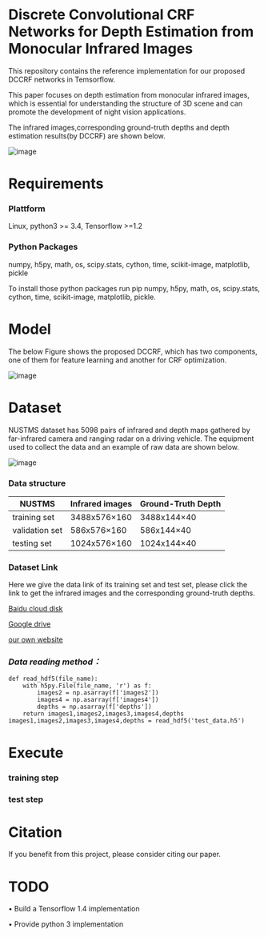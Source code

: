 # Discrete Convolutional CRF Networks for Depth Estimation from Monocular Infrared Images
This repository contains the reference implementation for our proposed DCCRF networks in Temsorflow.

This paper focuses on depth estimation from monocular infrared images, which is essential for understanding the structure of 3D scene and can promote the development of night vision applications. 

The infrared images,corresponding ground-truth depths and depth estimation results(by DCCRF) are shown below.
  
![image](https://github.com/ivyharding999/Discrete-Convolutional-CRF-Networks-for-Depth-Estimation-from-Monocular-Infrared-Images/blob/master/Infrared%20images/DATA.png)

 # Requirements
 
 ### Plattform 
 Linux, python3 >= 3.4, Tensorflow >=1.2
 
 ### Python Packages 
 numpy, h5py, math, os, scipy.stats, cython, time, scikit-image, matplotlib, pickle
 
 To install those python packages run pip numpy, h5py, math, os, scipy.stats, cython, time, scikit-image, matplotlib, pickle.

 # Model
 
 The below Figure shows the proposed DCCRF, which has two components, one of them for feature learning and another for CRF optimization. 
 
 ![image](https://github.com/ivyharding999/Discrete-Convolutional-CRF-Networks-for-Depth-Estimation-from-Monocular-Infrared-Images/blob/master/Infrared%20images/Fig1.png)
 
 
 # Dataset

NUSTMS dataset has 5098 pairs of infrared and depth maps gathered by far-infrared camera and ranging radar on a driving vehicle. 
The equipment used to collect the data and an example of raw data are shown below.

![image](https://github.com/ivyharding999/Discrete-Convolutional-CRF-Networks-for-Depth-Estimation-from-Monocular-Infrared-Images/blob/master/Infrared%20images/Fig6.png)



### Data structure


   NUSTMS         | Infrared images   | Ground-Truth Depth
 --------------   | ----------------- | ---------------
 training set     |   3488x576×160    |  3488x144×40
 validation set   |   586x576×160     |  586x144×40 
 testing set      |   1024x576×160    |  1024x144×40    

  

### Dataset Link
  
Here we give the data link of its training set and test set, please click the link to get the infrared images and the corresponding ground-truth depths.

  
  [Baidu cloud disk](https://pan.baidu.com/s/1P8570lNk1JMvTTCARrDvaQ)
  
  [Google drive](https://drive.google.com/open?id=1z0AVvzpzGIiwWBpNqW-x4uh9OenDp5nn)
  
  [our own website](http://173.82.206.254/doku.php?id=public&do=#dokuwiki__top)


### ***Data reading method：***
```
def read_hdf5(file_name):
    with h5py.File(file_name, 'r') as f:
        images2 = np.asarray(f['images2'])
        images4 = np.asarray(f['images4'])
        depths = np.asarray(f['depths'])
    return images1,images2,images3,images4,depths
images1,images2,images3,images4,depths = read_hdf5('test_data.h5')
```

# Execute

### training step

### test step


# Citation 

If you benefit from this project, please consider citing our paper.


# TODO

•	 Build a Tensorflow 1.4 implementation

•	 Provide python 3 implementation

